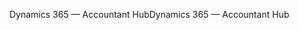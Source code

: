 <span data-ttu-id="6c54d-101">Dynamics 365 — Accountant Hub</span><span class="sxs-lookup"><span data-stu-id="6c54d-101">Dynamics 365 — Accountant Hub</span></span>

